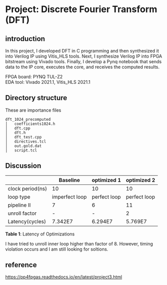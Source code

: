 # Project: Discrete Fourier Transform (DFT)

## introduction
In this project, I developed DFT in C programming and then synthesized it into Verilog IP using Vitis_HLS tools. Next, I synthesize Verilog IP into FPGA bitstream using Vivado tools. Finally, I develop a Pynq notebook that sends data to the IP core, executes the core, and receives the computed results.

FPGA board: PYNQ TUL-Z2<br>
EDA tool: Vivado 2021.1, Vitis_HLS 2021.1

## Directory structure
These are importance files
```
dft_1024_precomputed
│   coefficients1024.h
│   dft.cpp
│   dft.h
│   dft_test.cpp
│   directives.tcl
│   out.gold.dat
│   script.tcl
```
## Discussion

| | Baseline | optimized 1 | optimized 2 |
|---|---|---|---|
| clock period(ns) | 10| 10| 10 |
| loop type | imperfect loop|perfect loop | perfect loop |
| pipeline II | 7|6 |11 |
| unroll factor |-|-|2|
| Latency(cycles)| 7.342E7 | 6.294E7 | 5.769E7 |
**Table 1**: Latency of Optimizations

I have tried to unroll inner loop higher than factor of 8. However, timing violation occurs and I am still looking for soltions.

## reference

https://pp4fpgas.readthedocs.io/en/latest/project3.html
